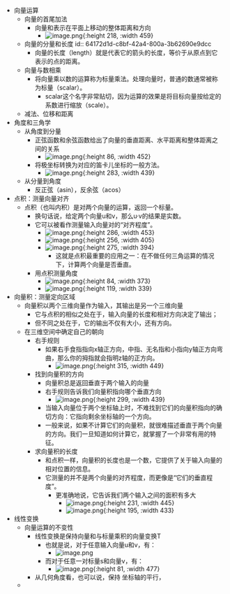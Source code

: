- 向量运算
	- 向量的首尾加法
		- 向量和表示在平面上移动的整体距离和方向
			- ![image.png](../assets/image_1679240476970_0.png){:height 218, :width 459}
	- 向量的分量和长度
	  id:: 64172d1d-c8bf-42a4-800a-3b62690e9dcc
		- 向量的长度（length）就是代表它的箭头的长度，等价于从原点到它表示的点的距离。
	- 向量与数相乘
		- 将向量乘以数的运算称为标量乘法。处理向量时，普通的数通常被称为标量（scalar）。
			- scalar这个名字非常贴切，因为运算的效果是将目标向量按给定的系数进行缩放（scale）。
	- 减法、位移和距离
- 角度和三角学
	- 从角度到分量
		- 正弦函数和余弦函数给出了向量的垂直距离、水平距离和整体距离之间的关系
			- ![image.png](../assets/image_1679240751988_0.png){:height 86, :width 452}
		- 将极坐标转换为对应的笛卡儿坐标的一般方法。
			- ![image.png](../assets/image_1679240785898_0.png){:height 283, :width 439}
	- 从分量到角度
		- 反正弦（asin），反余弦（acos）
- 点积：测量向量对齐
	- 点积（也叫内积）是对两个向量的运算，返回一个标量。
		- 换句话说，给定两个向量u和v，那么u·v的结果是实数。
		- 它可以被看作测量输入向量对的“对齐程度”。
			- ![image.png](../assets/image_1679241002242_0.png){:height 286, :width 453}
			- ![image.png](../assets/image_1679241018730_0.png){:height 256, :width 405}
			- ![image.png](../assets/image_1679241033626_0.png){:height 275, :width 394}
				- 这就是点积最重要的应用之一：在不做任何三角运算的情况下，计算两个向量是否垂直。
		- 用点积测量角度
			- ![image.png](../assets/image_1679241100980_0.png){:height 84, :width 373}
			- ![image.png](../assets/image_1679241116443_0.png){:height 119, :width 339}
- 向量积：测量定向区域
	- 向量积以两个三维向量作为输入，其输出是另一个三维向量
		- 它与点积的相似之处在于，输入向量的长度和相对方向决定了输出；
		- 但不同之处在于，它的输出不仅有大小，还有方向。
	- 在三维空间中确定自己的朝向
		- 右手规则
			- 如果右手食指指向x轴正方向，中指、无名指和小指向y轴正方向弯曲，那么你的拇指就会指明z轴的正方向。
				- ![image.png](../assets/image_1679241223094_0.png){:height 315, :width 449}
		- 找到向量积的方向
			- 向量积总是返回垂直于两个输入的向量
			- 右手规则告诉我们向量积指向哪个垂直方向
				- ![image.png](../assets/image_1679241353366_0.png){:height 299, :width 439}
			- 当输入向量位于两个坐标轴上时，不难找到它们的向量积指向的确切方向：它指向剩余坐标轴的一个方向。
			- 一般来说，如果不计算它们的向量积，就很难描述垂直于两个向量的方向。我们一旦知道如何计算它，就掌握了一个非常有用的特征。
		- 求向量积的长度
			- 和点积一样，向量积的长度也是一个数，它提供了关于输入向量的相对位置的信息。
			- 它测量的并不是两个向量的对齐程度，而更像是“它们的垂直程度”。
				- 更准确地说，它告诉我们两个输入之间的面积有多大
					- ![image.png](../assets/image_1679241420439_0.png){:height 231, :width 445}
					- ![image.png](../assets/image_1679241468555_0.png){:height 195, :width 433}
- 线性变换
	- 向量运算的不变性
		- 线性变换是保持向量和与标量乘积的向量变换T
			- 也就是说，对于任意输入向量u和v，有：
				- ![image.png](../assets/image_1679241585153_0.png)
			- 而对于任意一对标量s和向量v，有：
				- ![image.png](../assets/image_1679241607048_0.png){:height 81, :width 477}
		- 从几何角度看，也可以说，保持 坐标轴的平行，
	-